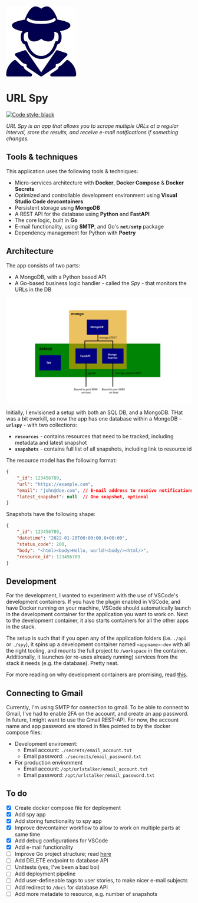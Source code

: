 ![spy](docs/spy.png)

# URL Spy 

[![Code style: black](https://img.shields.io/badge/code%20style-black-000000.svg)](https://github.com/psf/black)

_URL Spy is an app that allows you to scrape multiple URLs at a regular interval, store the results, and receive e-mail notifications if something changes._



## Tools & techniques

This application uses the following tools & techniques: 

- Micro-services architecture with **Docker**, **Docker Compose** & **Docker Secrets**
- Optimized and controllable development environment using **Visual Studio Code devcontainers** 
- Persistent storage using **MongoDB**
- A REST API for the database using **Python** and **FastAPI** 
- The core logic, built in **Go**
- E-mail functionality, using **SMTP**, and Go's **`net/smtp`** package
- Dependency management for Python with **Poetry**

## Architecture 

The app consists of two parts: 

* A MongoDB, with a Python based API 
* A Go-based business logic handler - called the _Spy_ - that monitors the URLs in the DB

![Architecture](docs/architecture.svg)

Initially, I envisioned a setup with both an SQL DB, and a MongoDB. THat was a bit overkill, so now the app has one database within a MongoDB - **`urlspy`** - with two collections: 

- **`resources`** - contains resources that need to be tracked, including metadata and latest snapshot
- **`snapshots`** - contains full list of all snapshots, including link to resource id

The resource model has the following format: 

```json
{
    "_id": 123456789,
    "url": "https://example.com", 
    "email": "john@doe.com", // E-mail address to receive notifications of changes, optional
    "latest_snapshot": null  // One snapshot, optional
} 
```

Snapshots have the following shape: 

```json 
{
    "_id": 123456789, 
    "datetime": "2022-01-20T00:00:00.0+00:00", 
    "status_code": 200, 
    "body": "<html><body>Hello, world!<body/><html/>",
    "resource_id": 123456789
}
```

## Development 

For the development, I wanted to experiment with the use of VSCode's development containers. If you have the plugin enabled in VSCode, and have Docker running on your machine, VSCode should automatically launch in the development container for the application you want to work on. Next to the development container, it also starts containers for all the other apps in the stack. 

The setup is such that if you open any of the application folders (i.e. `./api` or `./spy`), it spins up a development container named `<appname>-dev` with all the right tooling, and mounts the full project to `/workspace` in the container. Additionally, it launches (or re-uses already running) services from the stack it needs (e.g. the database). Pretty neat. 

For more reading on why development containers are promising, read [this](https://www.infoq.com/articles/devcontainers/). 

## Connecting to Gmail 

Currently, I'm using SMTP for connection to gmail. To be able to connect to Gmail, I've had to enable 2FA on the account, and create an app password. In future, I might want to use the Gmail REST-API. For now, the account name and app password are stored in files pointed to by the docker compose files: 

* Development enviroment: 
    - Email account: `./secrets/email_account.txt` 
    - Email password: `./secrects/email_password.txt` 
* For production environment 
    - Email account: `/opt/urlstalker/email_account.txt`
    - Email password: `/opt/urlstalker/email_password.txt` 

## To do

- [x] Create docker compose file for deployment 
- [x] Add spy app 
- [x] Add storing functionality to spy app 
- [x] Improve devcontainer workflow to allow to work on multiple parts at same time
- [x] Add debug configurations for VSCode
- [x] Add e-mail functionality  
- [ ] Improve Go project structure; read [here](https://tutorialedge.net/golang/go-project-structure-best-practices/)
- [ ] Add DELETE endpoint to database API
- [ ] Unittests (yes, I've been a bad boi)
- [ ] Add deployment pipeline 
- [ ] Add user-defineable tags to user stories, to make nicer e-mail subjects
- [ ] Add redirect to `/docs` for database API 
- [ ] Add more metadate to resource, e.g. number of snapshots
